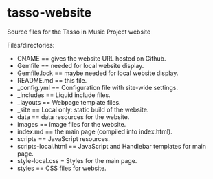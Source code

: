 # tasso-website
Source files for the Tasso in Music Project website


Files/directories:

* CNAME == gives the website URL hosted on Github.
* Gemfile == needed for local website display.
* Gemfile.lock == maybe needed for local website display.
* README.md == this file.
* _config.yml == Configuration file with site-wide settings.
* _includes == Liquid include files.
* _layouts == Webpage template files.
* _site == Local only: static build of the website.
* data == data resources for the website.
* images == image files for the website.
* index.md == the main page (compiled into index.html).
* scripts == JavaScript resources.
* scripts-local.html == JavaScript and Handlebar templates for main page.
* style-local.css = Styles for the main page.
* styles == CSS files for website.



